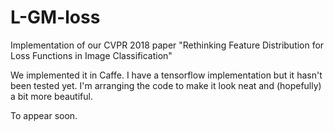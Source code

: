 # L-GM-loss
Implementation of our CVPR 2018 paper "Rethinking Feature Distribution for Loss Functions in Image Classification"

We implemented it in Caffe. I have a tensorflow implementation but it hasn't been tested yet.
I'm arranging the code to make it look neat and (hopefully) a bit more beautiful.

To appear soon.
